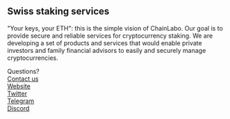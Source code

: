 ## Swiss staking services

"Your keys, your ETH": this is the simple vision of ChainLabo. 
Our goal is to provide secure and reliable services for cryptocurrency staking.
We are developing a set of products and services that would enable private investors and family financial advisors to easily and securely manage cryptocurrencies.

Questions?  
[Contact us](https://www.chainlabo.com/contactus)  
[Website](https://www.chainlabo.com)  
[Twitter](https://twitter.com/ChainLabo)  
[Telegram](https://t.me/chainlabo)  
[Discord](https://discord.gg/2xwYNUpy)  




